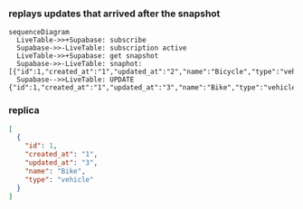 ### replays updates that arrived after the snapshot

```mermaid
sequenceDiagram
  LiveTable->>+Supabase: subscribe
  Supabase->>-LiveTable: subscription active
  LiveTable->>+Supabase: get snapshot
  Supabase->>-LiveTable: snaphot: [{"id":1,"created_at":"1","updated_at":"2","name":"Bicycle","type":"vehicle"}]
  Supabase-->>LiveTable: UPDATE {"id":1,"created_at":"1","updated_at":"3","name":"Bike","type":"vehicle"}
```

### replica
```json
[
  {
    "id": 1,
    "created_at": "1",
    "updated_at": "3",
    "name": "Bike",
    "type": "vehicle"
  }
]
```
